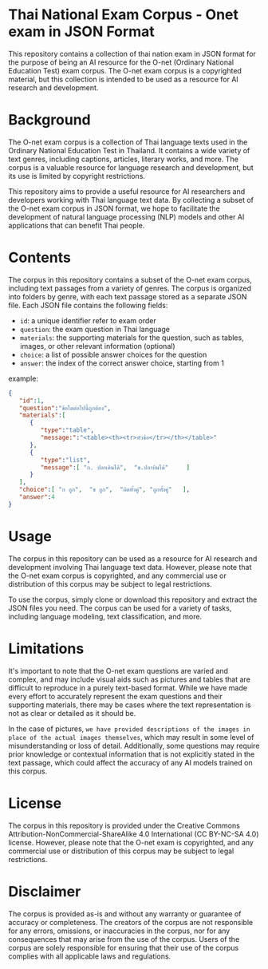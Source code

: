# Thai National Exam Corpus - Onet exam in JSON Format
This repository contains a collection of thai nation exam in JSON format for the purpose of being an AI resource for the O-net (Ordinary National Education Test) exam corpus. The O-net exam corpus is a copyrighted material, but this collection is intended to be used as a resource for AI research and development.

# Background
The O-net exam corpus is a collection of Thai language texts used in the Ordinary National Education Test in Thailand. It contains a wide variety of text genres, including captions, articles, literary works, and more. The corpus is a valuable resource for language research and development, but its use is limited by copyright restrictions.

This repository aims to provide a useful resource for AI researchers and developers working with Thai language text data. By collecting a subset of the O-net exam corpus in JSON format, we hope to facilitate the development of natural language processing (NLP) models and other AI applications that can benefit Thai people.

# Contents
The corpus in this repository contains a subset of the O-net exam corpus, including text passages from a variety of genres. The corpus is organized into folders by genre, with each text passage stored as a separate JSON file. Each JSON file contains the following fields:

- `id`: a unique identifier refer to exam order
- `question`: the exam question in Thai language
- `materials`: the supporting materials for the question, such as tables, images, or other relevant information (optional)
- `choice`: a list of possible answer choices for the question
- `answer`: the index of the correct answer choice, starting from 1

example:
```json
{
   "id":1,
   "question":"ข้อใดต่อไปนี้ถูกต้อง",
   "materials":[
      {
         "type":"table",
         "message:":"<table><th><tr>หัวข้อ</tr></th></table>"
      },
      {
         "type":"list",
         "message":[ "ก. ปลาเดินได้",  "ข.ปลาบินได้"     ]
      }
   ],
   "choice":[ "ก ถูก",  "ข ถูก",  "ผิดทั้งคู่", "ถูกทั้งคู่"   ],
   "answer":4
}
```

# Usage
The corpus in this repository can be used as a resource for AI research and development involving Thai language text data. However, please note that the O-net exam corpus is copyrighted, and any commercial use or distribution of this corpus may be subject to legal restrictions.

To use the corpus, simply clone or download this repository and extract the JSON files you need. The corpus can be used for a variety of tasks, including language modeling, text classification, and more.

# Limitations
It's important to note that the O-net exam questions are varied and complex, and may include visual aids such as pictures and tables that are difficult to reproduce in a purely text-based format. While we have made every effort to accurately represent the exam questions and their supporting materials, there may be cases where the text representation is not as clear or detailed as it should be.

In the case of pictures, `we have provided descriptions of the images in place of the actual images themselves`, which may result in some level of misunderstanding or loss of detail. Additionally, some questions may require prior knowledge or contextual information that is not explicitly stated in the text passage, which could affect the accuracy of any AI models trained on this corpus.

# License
The corpus in this repository is provided under the Creative Commons Attribution-NonCommercial-ShareAlike 4.0 International (CC BY-NC-SA 4.0) license. However, please note that the O-net exam is copyrighted, and any commercial use or distribution of this corpus may be subject to legal restrictions.

# Disclaimer
The corpus is provided as-is and without any warranty or guarantee of accuracy or completeness. The creators of the corpus are not responsible for any errors, omissions, or inaccuracies in the corpus, nor for any consequences that may arise from the use of the corpus. Users of the corpus are solely responsible for ensuring that their use of the corpus complies with all applicable laws and regulations.
